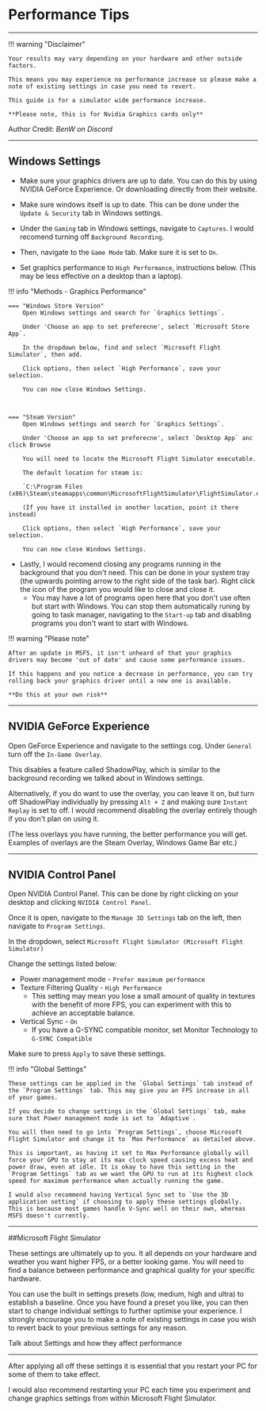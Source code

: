 # Performance Tips
---

!!! warning "Disclaimer"

    Your results may vary depending on your hardware and other outside factors.

    This means you may experience no performance increase so please make a note of existing settings in case you need to revert.

    This guide is for a simulator wide performance increase.

    **Please note, this is for Nvidia Graphics cards only**

Author Credit: *BenW on Discord*

---

## Windows Settings

- Make sure your graphics drivers are up to date. You can do this by using NVIDIA GeForce Experience. Or downloading directly from their website.

- Make sure windows itself is up to date. This can be done under the `Update & Security` tab in Windows settings.

- Under the `Gaming` tab in Windows settings, navigate to `Captures`. I would recomend turning off `Background Recording`.

- Then, navigate to the `Game Mode` tab. Make sure it is set to `On`.

- Set graphics performance to `High Performance`, instructions below. (This may be less effective on a desktop than a laptop).

!!! info "Methods - Graphics Performance"

    === "Windows Store Version"
        Open Windows settings and search for `Graphics Settings`.

        Under 'Choose an app to set preferecne', select `Microsoft Store App`. 

        In the dropdown below, find and select `Microsoft Flight Simulator`, then add.

        Click options, then select `High Performance`, save your selection.

        You can now close Windows Settings.
        


    === "Steam Version"
        Open Windows settings and search for `Graphics Settings`.

        Under 'Choose an app to set preferecne', select `Desktop App` anc click Browse

        You will need to locate the Microsoft Flight Simulator executable.

        The default location for steam is:

        `C:\Program Files (x86)\Steam\steamapps\common\MicrosoftFlightSimulator\FlightSimulator.exe`

        (If you have it installed in another location, point it there instead)

        Click options, then select `High Performance`, save your selection.

        You can now close Windows Settings.

- Lastly, I would recomend closing any programs running in the background that you don't need. This can be done in your system tray (the upwards pointing arrow to the right side of the task bar). Right click the icon of the program you would like to close and close it. 
    - You may have a lot of programs open here that you don't use often but start with Windows. You can stop them automatically runing by going to task manager, navigating to the `Start-up` tab and disabling programs you don't want to start with Windows.


!!! warning "Please note"

    After an update in MSFS, it isn't unheard of that your graphics drivers may become 'out of date' and cause some performance issues.

    If this happens and you notice a decrease in performance, you can try rolling back your graphics driver until a new one is available.

    **Do this at your own risk**
---

## NVIDIA GeForce Experience

Open GeForce Experience and navigate to the settings cog. Under `General` turn off the `In-Game Overlay`.

This disables a feature called ShadowPlay, which is similar to the background recording we talked about in Windows settings.

Alternatively, if you do want to use the overlay, you can leave it on, but turn off ShadowPlay individually by pressing `Alt + Z` and making sure `Instant Replay` is set to off. I would recommend disabling the overlay entirely though if you don't plan on using it.

(The less overlays you have running, the better performance you will get. Examples of overlays are the Steam Overlay, Windows Game Bar etc.)

---

## NVIDIA Control Panel

Open NVIDIA Control Panel. This can be done by right clicking on your desktop and clicking `NVIDIA Control Panel`.

Once it is open, navigate to the `Manage 3D Settings` tab on the left, then navigate to `Program Settings`.

In the dropdown, select `Microsoft Flight Simulator (Microsoft Flight Simulator)`

Change the settings listed below:

- Power management mode - `Prefer maximum performance`
- Texture Filtering Quality - `High Performance`
    - This setting may mean you lose a small amount of quality in textures with the benefit of more FPS, you can experiment with this to achieve an acceptable balance.
- Vertical Sync - `On`
    - If you have a G-SYNC compatible monitor, set Monitor Technology to `G-SYNC Compatible`

Make sure to press `Apply` to save these settings.

!!! info "Global Settings"

    These settings can be applied in the `Global Settings` tab instead of the `Program Settings` tab. This may give you an FPS increase in all of your games.

    If you decide to change settings in the `Global Settings` tab, make sure that Power management mode is set to `Adaptive`.

    You will then need to go into `Program Settings`, choose Microsoft Flight Simulator and change it to `Max Performance` as detailed above.

    This is important, as having it set to Max Performance globally will force your GPU to stay at its max clock speed causing excess heat and power draw, even at idle. It is okay to have this setting in the `Program Settings` tab as we want the GPU to run at its highest clock speed for maximum performance when actually running the game.

    I would also recommend having Vertical Sync set to `Use the 3D application setting` if choosing to apply these settings globally. This is because most games handle V-Sync well on their own, whereas MSFS doesn't currently.

---

##Microsoft Flight Simulator

These settings are ultimately up to you. It all depends on your hardware and weather you want higher FPS, or a better looking game. You will need to find a balance between performance and graphical quality for your specific hardware.

You can use the built in settings presets (low, medium, high and ultra) to establish a baseline. Once you have found a preset you like, you can then start to change individual settings to further optimise your experience. I strongly encourage you to make a note of existing settings in case you wish to revert back to your previous settings for any reason.

Talk about Settings and how they affect performance

---

After applying all off these settings it is essential that you restart your PC for some of them to take effect.

I would also recommend restarting your PC each time you experiment and change graphics settings from within Microsoft Flight Simulator.